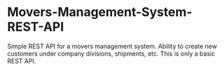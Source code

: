 # Movers-Management-System-REST-API
Simple REST API for a movers management system. Ability to create new customers under company divisions, shipments, etc. This is only a basic REST API.

